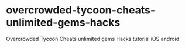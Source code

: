 # overcrowded-tycoon-cheats-unlimited-gems-hacks
Overcrowded Tycoon Cheats unlimited gems Hacks tutorial iOS android
